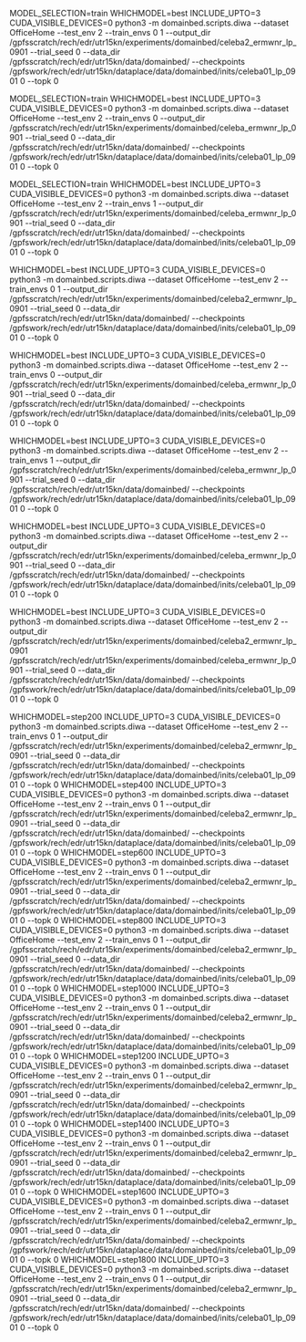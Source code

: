 MODEL_SELECTION=train WHICHMODEL=best INCLUDE_UPTO=3 CUDA_VISIBLE_DEVICES=0 python3 -m domainbed.scripts.diwa --dataset OfficeHome --test_env 2 --train_envs 0 1 --output_dir /gpfsscratch/rech/edr/utr15kn/experiments/domainbed/celeba2_ermwnr_lp_0901 --trial_seed 0 --data_dir /gpfsscratch/rech/edr/utr15kn/data/domainbed/ --checkpoints /gpfswork/rech/edr/utr15kn/dataplace/data/domainbed/inits/celeba01_lp_0901 0 --topk 0

MODEL_SELECTION=train WHICHMODEL=best INCLUDE_UPTO=3 CUDA_VISIBLE_DEVICES=0 python3 -m domainbed.scripts.diwa --dataset OfficeHome --test_env 2 --train_envs 0 --output_dir /gpfsscratch/rech/edr/utr15kn/experiments/domainbed/celeba_ermwnr_lp_0901 --trial_seed 0 --data_dir /gpfsscratch/rech/edr/utr15kn/data/domainbed/ --checkpoints /gpfswork/rech/edr/utr15kn/dataplace/data/domainbed/inits/celeba01_lp_0901 0 --topk 0

MODEL_SELECTION=train WHICHMODEL=best INCLUDE_UPTO=3 CUDA_VISIBLE_DEVICES=0 python3 -m domainbed.scripts.diwa --dataset OfficeHome --test_env 2 --train_envs 1 --output_dir /gpfsscratch/rech/edr/utr15kn/experiments/domainbed/celeba_ermwnr_lp_0901 --trial_seed 0 --data_dir /gpfsscratch/rech/edr/utr15kn/data/domainbed/ --checkpoints /gpfswork/rech/edr/utr15kn/dataplace/data/domainbed/inits/celeba01_lp_0901 0 --topk 0



WHICHMODEL=best INCLUDE_UPTO=3 CUDA_VISIBLE_DEVICES=0 python3 -m domainbed.scripts.diwa --dataset OfficeHome --test_env 2 --train_envs 0 1 --output_dir /gpfsscratch/rech/edr/utr15kn/experiments/domainbed/celeba2_ermwnr_lp_0901 --trial_seed 0 --data_dir /gpfsscratch/rech/edr/utr15kn/data/domainbed/ --checkpoints /gpfswork/rech/edr/utr15kn/dataplace/data/domainbed/inits/celeba01_lp_0901 0 --topk 0

WHICHMODEL=best INCLUDE_UPTO=3 CUDA_VISIBLE_DEVICES=0 python3 -m domainbed.scripts.diwa --dataset OfficeHome --test_env 2 --train_envs 0 --output_dir /gpfsscratch/rech/edr/utr15kn/experiments/domainbed/celeba_ermwnr_lp_0901 --trial_seed 0 --data_dir /gpfsscratch/rech/edr/utr15kn/data/domainbed/ --checkpoints /gpfswork/rech/edr/utr15kn/dataplace/data/domainbed/inits/celeba01_lp_0901 0 --topk 0

WHICHMODEL=best INCLUDE_UPTO=3 CUDA_VISIBLE_DEVICES=0 python3 -m domainbed.scripts.diwa --dataset OfficeHome --test_env 2 --train_envs 1 --output_dir /gpfsscratch/rech/edr/utr15kn/experiments/domainbed/celeba_ermwnr_lp_0901 --trial_seed 0 --data_dir /gpfsscratch/rech/edr/utr15kn/data/domainbed/ --checkpoints /gpfswork/rech/edr/utr15kn/dataplace/data/domainbed/inits/celeba01_lp_0901 0 --topk 0


WHICHMODEL=best INCLUDE_UPTO=3 CUDA_VISIBLE_DEVICES=0 python3 -m domainbed.scripts.diwa --dataset OfficeHome --test_env 2 --output_dir /gpfsscratch/rech/edr/utr15kn/experiments/domainbed/celeba_ermwnr_lp_0901 --trial_seed 0 --data_dir /gpfsscratch/rech/edr/utr15kn/data/domainbed/ --checkpoints /gpfswork/rech/edr/utr15kn/dataplace/data/domainbed/inits/celeba01_lp_0901 0 --topk 0

WHICHMODEL=best INCLUDE_UPTO=3 CUDA_VISIBLE_DEVICES=0 python3 -m domainbed.scripts.diwa --dataset OfficeHome --test_env 2 --output_dir /gpfsscratch/rech/edr/utr15kn/experiments/domainbed/celeba2_ermwnr_lp_0901 /gpfsscratch/rech/edr/utr15kn/experiments/domainbed/celeba_ermwnr_lp_0901 --trial_seed 0 --data_dir /gpfsscratch/rech/edr/utr15kn/data/domainbed/ --checkpoints /gpfswork/rech/edr/utr15kn/dataplace/data/domainbed/inits/celeba01_lp_0901 0 --topk 0


WHICHMODEL=step200 INCLUDE_UPTO=3 CUDA_VISIBLE_DEVICES=0 python3 -m domainbed.scripts.diwa --dataset OfficeHome --test_env 2 --train_envs 0 1 --output_dir /gpfsscratch/rech/edr/utr15kn/experiments/domainbed/celeba2_ermwnr_lp_0901 --trial_seed 0 --data_dir /gpfsscratch/rech/edr/utr15kn/data/domainbed/ --checkpoints /gpfswork/rech/edr/utr15kn/dataplace/data/domainbed/inits/celeba01_lp_0901 0 --topk 0
WHICHMODEL=step400 INCLUDE_UPTO=3 CUDA_VISIBLE_DEVICES=0 python3 -m domainbed.scripts.diwa --dataset OfficeHome --test_env 2 --train_envs 0 1 --output_dir /gpfsscratch/rech/edr/utr15kn/experiments/domainbed/celeba2_ermwnr_lp_0901 --trial_seed 0 --data_dir /gpfsscratch/rech/edr/utr15kn/data/domainbed/ --checkpoints /gpfswork/rech/edr/utr15kn/dataplace/data/domainbed/inits/celeba01_lp_0901 0 --topk 0
WHICHMODEL=step600 INCLUDE_UPTO=3 CUDA_VISIBLE_DEVICES=0 python3 -m domainbed.scripts.diwa --dataset OfficeHome --test_env 2 --train_envs 0 1 --output_dir /gpfsscratch/rech/edr/utr15kn/experiments/domainbed/celeba2_ermwnr_lp_0901 --trial_seed 0 --data_dir /gpfsscratch/rech/edr/utr15kn/data/domainbed/ --checkpoints /gpfswork/rech/edr/utr15kn/dataplace/data/domainbed/inits/celeba01_lp_0901 0 --topk 0
WHICHMODEL=step800 INCLUDE_UPTO=3 CUDA_VISIBLE_DEVICES=0 python3 -m domainbed.scripts.diwa --dataset OfficeHome --test_env 2 --train_envs 0 1 --output_dir /gpfsscratch/rech/edr/utr15kn/experiments/domainbed/celeba2_ermwnr_lp_0901 --trial_seed 0 --data_dir /gpfsscratch/rech/edr/utr15kn/data/domainbed/ --checkpoints /gpfswork/rech/edr/utr15kn/dataplace/data/domainbed/inits/celeba01_lp_0901 0 --topk 0
WHICHMODEL=step1000 INCLUDE_UPTO=3 CUDA_VISIBLE_DEVICES=0 python3 -m domainbed.scripts.diwa --dataset OfficeHome --test_env 2 --train_envs 0 1 --output_dir /gpfsscratch/rech/edr/utr15kn/experiments/domainbed/celeba2_ermwnr_lp_0901 --trial_seed 0 --data_dir /gpfsscratch/rech/edr/utr15kn/data/domainbed/ --checkpoints /gpfswork/rech/edr/utr15kn/dataplace/data/domainbed/inits/celeba01_lp_0901 0 --topk 0
WHICHMODEL=step1200 INCLUDE_UPTO=3 CUDA_VISIBLE_DEVICES=0 python3 -m domainbed.scripts.diwa --dataset OfficeHome --test_env 2 --train_envs 0 1 --output_dir /gpfsscratch/rech/edr/utr15kn/experiments/domainbed/celeba2_ermwnr_lp_0901 --trial_seed 0 --data_dir /gpfsscratch/rech/edr/utr15kn/data/domainbed/ --checkpoints /gpfswork/rech/edr/utr15kn/dataplace/data/domainbed/inits/celeba01_lp_0901 0 --topk 0
WHICHMODEL=step1400 INCLUDE_UPTO=3 CUDA_VISIBLE_DEVICES=0 python3 -m domainbed.scripts.diwa --dataset OfficeHome --test_env 2 --train_envs 0 1 --output_dir /gpfsscratch/rech/edr/utr15kn/experiments/domainbed/celeba2_ermwnr_lp_0901 --trial_seed 0 --data_dir /gpfsscratch/rech/edr/utr15kn/data/domainbed/ --checkpoints /gpfswork/rech/edr/utr15kn/dataplace/data/domainbed/inits/celeba01_lp_0901 0 --topk 0
WHICHMODEL=step1600 INCLUDE_UPTO=3 CUDA_VISIBLE_DEVICES=0 python3 -m domainbed.scripts.diwa --dataset OfficeHome --test_env 2 --train_envs 0 1 --output_dir /gpfsscratch/rech/edr/utr15kn/experiments/domainbed/celeba2_ermwnr_lp_0901 --trial_seed 0 --data_dir /gpfsscratch/rech/edr/utr15kn/data/domainbed/ --checkpoints /gpfswork/rech/edr/utr15kn/dataplace/data/domainbed/inits/celeba01_lp_0901 0 --topk 0
WHICHMODEL=step1800 INCLUDE_UPTO=3 CUDA_VISIBLE_DEVICES=0 python3 -m domainbed.scripts.diwa --dataset OfficeHome --test_env 2 --train_envs 0 1 --output_dir /gpfsscratch/rech/edr/utr15kn/experiments/domainbed/celeba2_ermwnr_lp_0901 --trial_seed 0 --data_dir /gpfsscratch/rech/edr/utr15kn/data/domainbed/ --checkpoints /gpfswork/rech/edr/utr15kn/dataplace/data/domainbed/inits/celeba01_lp_0901 0 --topk 0
